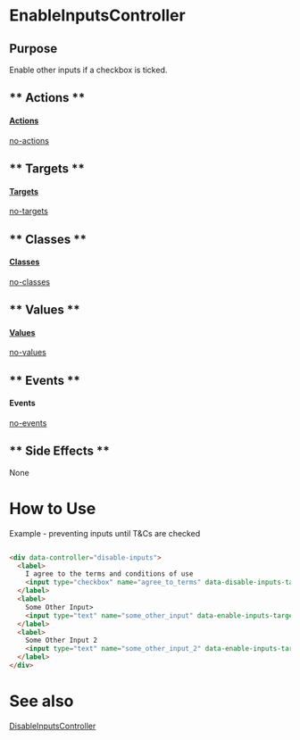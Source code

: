 # EnableInputsController

## Purpose

Enable other inputs if a checkbox is ticked.

<!-- tabs:start -->

## ** Actions **

#### [Actions](https://stimulus.hotwire.dev/reference/actions)

[no-actions](../_partials/no-actions.md ':include')

## ** Targets **

#### [Targets](https://stimulus.hotwire.dev/reference/targets)

[no-targets](../_partials/no-targets.md ':include')

## ** Classes **

#### [Classes](https://stimulus.hotwire.dev/reference/classes)

[no-classes](../_partials/no-classes.md ':include')

## ** Values **

#### [Values](https://stimulus.hotwire.dev/reference/values)

[no-values](../_partials/no-values.md ':include')

## ** Events **

#### Events

[no-events](../_partials/no-events.md ':include')

## ** Side Effects **

None

<!-- tabs:end -->

# How to Use

Example - preventing inputs until T&Cs are checked

```html

<div data-controller="disable-inputs">
  <label>
    I agree to the terms and conditions of use
    <input type="checkbox" name="agree_to_terms" data-disable-inputs-target="disabler"/>
  </label>
  <label>
    Some Other Input>
    <input type="text" name="some_other_input" data-enable-inputs-target="enable"/>
  </label>
  <label>
    Some Other Input 2
    <input type="text" name="some_other_input_2" data-enable-inputs-target="enable">
  </label>
</div>
```

# See also

[DisableInputsController](./controllers/disable_inputs_controller.md)
